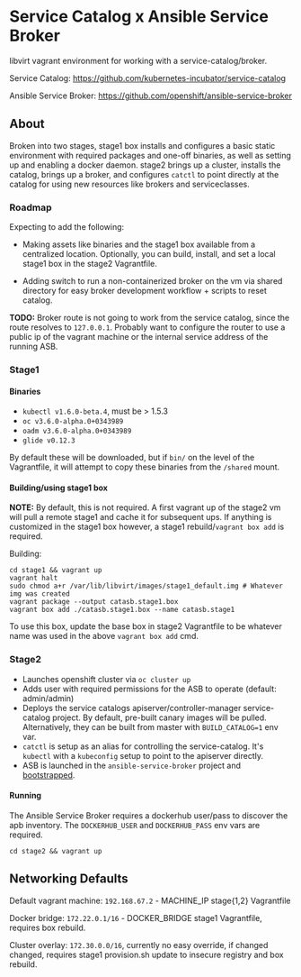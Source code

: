 # Service Catalog x Ansible Service Broker

libvirt vagrant environment for working with a service-catalog/broker.

Service Catalog: https://github.com/kubernetes-incubator/service-catalog

Ansible Service Broker: https://github.com/openshift/ansible-service-broker

## About

Broken into two stages, stage1 box installs and configures a basic static
environment with required packages and one-off binaries, as well as setting
up and enabling a docker daemon. stage2 brings up a cluster, installs the
catalog, brings up a broker, and configures `catctl` to point directly
at the catalog for using new resources like brokers and serviceclasses.

### Roadmap

Expecting to add the following:

* Making assets like binaries and the stage1 box available
from a centralized location. Optionally, you can build, install, and set a
local stage1 box in the stage2 Vagrantfile.

* Adding switch to run a non-containerized broker on the vm via shared
directory for easy broker development workflow + scripts to reset catalog.

**TODO:**
Broker route is not going to work from the service catalog, since the route
resolves to `127.0.0.1`. Probably want to configure the router to use
a public ip of the vagrant machine or the internal service address of
the running ASB.

### Stage1

#### Binaries

* `kubectl v1.6.0-beta.4`, must be > 1.5.3
* `oc v3.6.0-alpha.0+0343989`
* `oadm v3.6.0-alpha.0+0343989`
* `glide v0.12.3`

By default these will be downloaded, but if `bin/` on the level of the
Vagrantfile, it will attempt to copy these binaries from the `/shared` mount.

#### Building/using stage1 box

**NOTE:** By default, this is not required. A first vagrant up of the stage2
vm will pull a remote stage1 and cache it for subsequent ups. If anything
is customized in the stage1 box however, a stage1 rebuild/`vagrant box add` is
required.

Building:

```
cd stage1 && vagrant up
vagrant halt
sudo chmod a+r /var/lib/libvirt/images/stage1_default.img # Whatever img was created
vagrant package --output catasb.stage1.box
vagrant box add ./catasb.stage1.box --name catasb.stage1
```

To use this box, update the base box in stage2 Vagrantfile to be whatever name
was used in the above `vagrant box add` cmd.

### Stage2

* Launches openshift cluster via `oc cluster up`
* Adds user with required permissions for the ASB to operate (default: admin/admin)
* Deploys the service catalogs apiserver/controller-manager service-catalog project.
By default, pre-built canary images will be pulled. Alternatively, they can be
built from master with `BUILD_CATALOG=1` env var.
* `catctl` is setup as an alias for controlling the service-catalog. It's
`kubectl` with a `kubeconfig` setup to point to the apiserver directly.
* ASB is launched in the `ansible-service-broker` project and
[bootstrapped](https://github.com/openshift/ansible-service-broker/blob/master/docs/design.md).

#### Running

The Ansible Service Broker requires a dockerhub user/pass to discover the apb
inventory. The `DOCKERHUB_USER` and `DOCKERHUB_PASS` env vars are required.

`cd stage2 && vagrant up`

## Networking Defaults

Default vagrant machine: `192.168.67.2` - MACHINE_IP stage{1,2} Vagrantfile

Docker bridge: `172.22.0.1/16` - DOCKER_BRIDGE stage1 Vagrantfile, requires
box rebuild.

Cluster overlay: `172.30.0.0/16`, currently no easy override, if changed
changed, requires stage1 provision.sh update to insecure registry and box rebuild.
